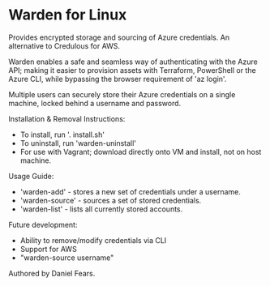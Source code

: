 # Warden for Linux

Provides encrypted storage and sourcing of Azure credentials. An alternative to Credulous for AWS.

Warden enables a safe and seamless way of authenticating with the Azure API; making it easier to provision assets with Terraform, PowerShell or the Azure CLI, while bypassing the browser requirement of 'az login'.

Multiple users can securely store their Azure credentials on a single machine, locked behind a username and password.

Installation & Removal Instructions:

* To install, run '. install.sh'
* To uninstall, run 'warden-uninstall'
* For use with Vagrant; download directly onto VM and install, not on host machine.

Usage Guide:

* 'warden-add' - stores a new set of credentials under a username.
* 'warden-source' - sources a set of stored credentials.
* 'warden-list' - lists all currently stored accounts.

Future development:

* Ability to remove/modify credentials via CLI
* Support for AWS
* "warden-source username"

Authored by Daniel Fears.

